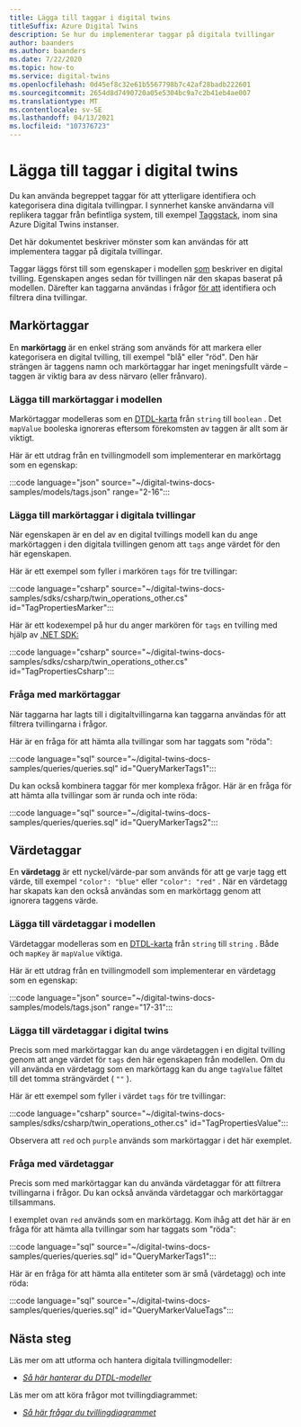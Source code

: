 ```yaml
---
title: Lägga till taggar i digital twins
titleSuffix: Azure Digital Twins
description: Se hur du implementerar taggar på digitala tvillingar
author: baanders
ms.author: baanders
ms.date: 7/22/2020
ms.topic: how-to
ms.service: digital-twins
ms.openlocfilehash: 0d45ef8c32e61b5567798b7c42af28badb222601
ms.sourcegitcommit: 2654d8d7490720a05e5304bc9a7c2b41eb4ae007
ms.translationtype: MT
ms.contentlocale: sv-SE
ms.lasthandoff: 04/13/2021
ms.locfileid: "107376723"
---
```

# <a name="add-tags-to-digital-twins"></a>Lägga till taggar i digital twins 

Du kan använda begreppet taggar för att ytterligare identifiera och kategorisera dina digitala tvillingpar. I synnerhet kanske användarna vill replikera taggar från befintliga system, till exempel [Taggstack](https://project-haystack.org/doc/TagModel), inom sina Azure Digital Twins instanser. 

Det här dokumentet beskriver mönster som kan användas för att implementera taggar på digitala tvillingar.

Taggar läggs först till som egenskaper i modellen [som](concepts-models.md) beskriver en digital tvilling. Egenskapen anges sedan för tvillingen när den skapas baserat på modellen. Därefter kan taggarna användas i frågor [för att](concepts-query-language.md) identifiera och filtrera dina tvillingar.

## <a name="marker-tags"></a>Markörtaggar 

En **markörtagg** är en enkel sträng som används för att markera eller kategorisera en digital tvilling, till exempel "blå" eller "röd". Den här strängen är taggens namn och markörtaggar har inget meningsfullt värde – taggen är viktig bara av dess närvaro (eller frånvaro). 

### <a name="add-marker-tags-to-model"></a>Lägga till markörtaggar i modellen 

Markörtaggar modelleras som en [DTDL-karta](https://github.com/Azure/opendigitaltwins-dtdl/blob/master/DTDL/v2/dtdlv2.md) från `string` till `boolean` . Det `mapValue` booleska ignoreras eftersom förekomsten av taggen är allt som är viktigt. 

Här är ett utdrag från en tvillingmodell som implementerar en markörtagg som en egenskap:

:::code language="json" source="~/digital-twins-docs-samples/models/tags.json" range="2-16":::

### <a name="add-marker-tags-to-digital-twins"></a>Lägga till markörtaggar i digitala tvillingar

När egenskapen är en del av en digital tvillings modell kan du ange markörtaggen i den digitala tvillingen genom att `tags` ange värdet för den här egenskapen. 

Här är ett exempel som fyller i markören `tags` för tre tvillingar:

:::code language="csharp" source="~/digital-twins-docs-samples/sdks/csharp/twin_operations_other.cs" id="TagPropertiesMarker":::

Här är ett kodexempel på hur du anger markören för `tags` en tvilling med hjälp av [.NET SDK:](/dotnet/api/overview/azure/digitaltwins/client)

:::code language="csharp" source="~/digital-twins-docs-samples/sdks/csharp/twin_operations_other.cs" id="TagPropertiesCsharp":::

### <a name="query-with-marker-tags"></a>Fråga med markörtaggar

När taggarna har lagts till i digitaltvillingarna kan taggarna användas för att filtrera tvillingarna i frågor. 

Här är en fråga för att hämta alla tvillingar som har taggats som "röda": 

:::code language="sql" source="~/digital-twins-docs-samples/queries/queries.sql" id="QueryMarkerTags1":::

Du kan också kombinera taggar för mer komplexa frågor. Här är en fråga för att hämta alla tvillingar som är runda och inte röda: 

:::code language="sql" source="~/digital-twins-docs-samples/queries/queries.sql" id="QueryMarkerTags2":::

## <a name="value-tags"></a>Värdetaggar 

En **värdetagg** är ett nyckel/värde-par som används för att ge varje tagg ett värde, till exempel `"color": "blue"` eller `"color": "red"` . När en värdetagg har skapats kan den också användas som en markörtagg genom att ignorera taggens värde. 

### <a name="add-value-tags-to-model"></a>Lägga till värdetaggar i modellen 

Värdetaggar modelleras som en [DTDL-karta](https://github.com/Azure/opendigitaltwins-dtdl/blob/master/DTDL/v2/dtdlv2.md) från `string` till `string` . Både och `mapKey` är `mapValue` viktiga. 

Här är ett utdrag från en tvillingmodell som implementerar en värdetagg som en egenskap:

:::code language="json" source="~/digital-twins-docs-samples/models/tags.json" range="17-31":::

### <a name="add-value-tags-to-digital-twins"></a>Lägga till värdetaggar i digital twins

Precis som med markörtaggar kan du ange värdetaggen i en digital tvilling genom att ange värdet för `tags` den här egenskapen från modellen. Om du vill använda en värdetagg som en markörtagg kan du ange `tagValue` fältet till det tomma strängvärdet ( `""` ). 

Här är ett exempel som fyller i värdet `tags` för tre tvillingar:

:::code language="csharp" source="~/digital-twins-docs-samples/sdks/csharp/twin_operations_other.cs" id="TagPropertiesValue":::

Observera att `red` och `purple` används som markörtaggar i det här exemplet.

### <a name="query-with-value-tags"></a>Fråga med värdetaggar

Precis som med markörtaggar kan du använda värdetaggar för att filtrera tvillingarna i frågor. Du kan också använda värdetaggar och markörtaggar tillsammans.

I exemplet ovan `red` används som en markörtagg. Kom ihåg att det här är en fråga för att hämta alla tvillingar som har taggats som "röda": 

:::code language="sql" source="~/digital-twins-docs-samples/queries/queries.sql" id="QueryMarkerTags1":::

Här är en fråga för att hämta alla entiteter som är små (värdetagg) och inte röda: 

:::code language="sql" source="~/digital-twins-docs-samples/queries/queries.sql" id="QueryMarkerValueTags":::

## <a name="next-steps"></a>Nästa steg

Läs mer om att utforma och hantera digitala tvillingmodeller:
* [*Så här hanterar du DTDL-modeller*](how-to-manage-model.md)

Läs mer om att köra frågor mot tvillingdiagrammet:
* [*Så här frågar du tvillingdiagrammet*](how-to-query-graph.md)
